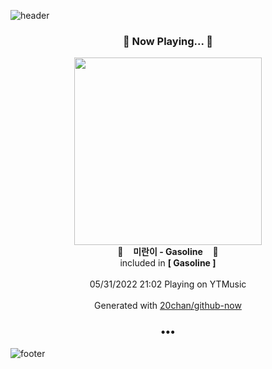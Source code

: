 ![header](https://capsule-render.vercel.app/api?type=wave&height=170&section=header&text=Hi.%20I'm%20SHIFT&fontColor=090707&fontAlignX=45&fontAlignY=65&fontSize=100)

<h3 align="center">🎵 Now Playing... 🎵</h3>
<p align="center">
  <a href="https://music.youtube.com/watch?v=JQjhKE3kizA">
    <img width="300" src="https://lh3.googleusercontent.com/541DwdbpWInYqM3uMG-kinHbVylCqAlQfM4sZ5XNh00mqP7Ip4oN4A4zsgViDYgfSs2AJuFw_g4VBQVj">
  </a>
  <br>
  🎵&nbsp&nbsp&nbsp <b>미란이 - Gasoline</b> &nbsp&nbsp&nbsp🎵
  <br>
  included in <b>[ Gasoline ]</b>
  
  <br />
  <br />
  05/31/2022 21:02 Playing on YTMusic
  <br />
  <br />
  Generated with <a href="https://github.com/20chan/github-now">20chan/github-now</a>
</p>

<h3 align="center">•••</h3>

![footer](https://capsule-render.vercel.app/api?type=wave&height=150&section=footer)
